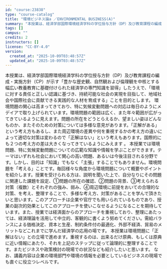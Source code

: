 ```yaml
---
id: "course:23838"
type: "course-catalog"
title: "環境ビジネス論a ／ENVIRONMENTAL BUSINESS(A)"
summary: "本授業は、経済学部国際環境経済学科の学位授与方針（DP）及び教育課程の編成・実施方針（CP）が示す「豊かな歴史観、自然観および倫理観を中核とする幅広い教養教育に基礎付けられた経済学の専門知識を習得」したうえで、「環境に対する責任と正しい認識…"
tags: []
campus: ""
credits: 2
instructors: []
license: "CC-BY-4.0"
version:
  created_at: "2025-10-09T03:48:57Z"
  updated_at: "2025-10-09T03:48:57Z"
---
```

本授業は、経済学部国際環境経済学科の学位授与方針（DP）及び教育課程の編成・実施方針（CP）が示す「豊かな歴史観、自然観および倫理観を中核とする幅広い教養教育に基礎付けられた経済学の専門知識を習得」したうえで、「環境に対する責任と正しい認識に基づき、持続可能な社会の実現を目指して、地域社会や国際社会に貢献できる実践的な人材を育成する」ことを目的とします。 環境問題の関心は高まってきており、特に気候変動問題への対応は毎日のようにメデイアで取り上げられています。環境問題の範囲は広く、また年々範囲が広がってきているように見えます。問題の所在をどうとらえるか、望ましい姿はどんなものか、またそのための対策については多様な意見があります。「正解がある」という考え方もあるし、また周辺環境の差異や何を重視するかの考え方の違いによって適切な対策は変わるので「正解はない」という考えもあります。国際的にも２つの考え方の差は大きくなってきているようにみえます 。 本授業では環境問題、特に気候変動問題についての広範な知識や情報を学ぶことができます。テーマはいずれも社会において関心の高い問題、あるいは今後注目される分野です。しかし、目的は「知識」でもなく「主張」することでもありません。環境問題を「考える」ことです。毎回様々な角度から環境問題について概要やポイントを紹介します。授業を受けられる方は、説明を聞いた上で、自分なりにその問題に関連した課題を設定、①問題の所在の確認、②問題の背景、③考えられる対策（複数）とそれぞれの強み、弱み、④周辺環境に前提をおいての合理的な対策、を考え、整理することで、多様な考え方、対策があることを学んで頂きたいと思います。このアプローチは企業や官庁でも用いられているものであり、授業の副次的効果としてこのアプローチを使いこなせるようになることを期待しています。また、授業では経済面からのアプローチを重視しており、整理にあたっては、経済理論を活用して中立的、客観的に書くよう努めてください。需給バランスによる価格決定、資本と生産、制約条件付の最適化、外部不経済、貿易のメリットなどこれまでに学んだ経済学の応用の場です。 本授業は環境問題に「正解はない」との立場で進めます。重視するのは、出来るだけ原典、もしくは原典に近い情報にあたり、それを上記のステップに従って論理的に整理することです。またビジネスや政策検討の現場での状況なども紹介したいと思います。 なお、講義内容は企業の環境部門や環境の情報を必要としているビジネスの現場でも直ぐに役立つレベルです。
